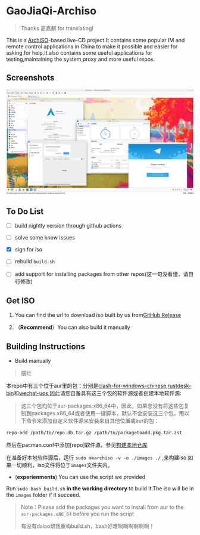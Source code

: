 # GaoJiaQi-Archiso
> Thanks 高嘉麒 for translating!

This is a [ArchISO](https://gitlab.archlinux.org/archlinux/archiso)-based live-CD project.It contains some popular IM and remote control applications in China to make it possible and easier for asking for help.It also contains some useful applications for testing,maintaining the system,proxy and more useful repos.

## Screenshots

![1](pics/1.png)

## To Do List

- [ ] build nightly version through github actions
- [ ] solve some know issues
- [x] sign for iso
- [ ] rebuild `build.sh`
- [ ] add support for installing packages from other repos(这一句没看懂，请自行修改)


## Get ISO
1. You can find the url to download iso built by us from[GitHub Release](https://github.com/world-nb-organization/GaoJiaQi-Archiso/releases)

2. （**Recommend**）You can also build it manually

## Building Instructions

- Build manually

> 摆烂

本repo中有三个位于aur里的包：分别是[clash-for-windows-chinese](https://aur.archlinux.org/packages/clash-for-windows-chinese),[rustdesk-bin](https://aur.archlinux.org/packages/rustdesk-bin)和[wechat-uos](https://aur.archlinux.org/packages/wechat-uos),因此请您自备具有这三个包的软件源或者创建本地软件源:
> 这三个包均位于aur-packages.x86_64中，因此，如果您没有将这些包复制到packages.x86_64或者使用一键脚本，默认不会安装这三个包。用以下命令来添加自定义软件源来安装来自其他位置或aur的包：

```bash
repo-add /path/to/repo.db.tar.gz /path/to/packagetoadd.pkg.tar.zst
```

然后在pacman.conf中添加[repo]软件源，参见[构建本地仓库](https://wiki.archlinux.org/title/Pacman_(%E7%AE%80%E4%BD%93%E4%B8%AD%E6%96%87)/Tips_and_tricks_(%E7%AE%80%E4%BD%93%E4%B8%AD%E6%96%87)#%E8%87%AA%E5%BB%BA%E6%9C%AC%E5%9C%B0%E4%BB%93%E5%BA%93)

在准备好本地软件源后，运行 `sudo mkarchiso -v -o ./images ./` ,来构建iso.如果一切顺利，iso文件将位于`images`文件夹内。

- (**experienments**) You can use the script we provided

Run ```sudo bash build.sh``` **in the working directory** to build it.The iso will be in the `images` folder if it succeed.

> Note：Please add the packages you want to install from aur to the `aur-packages.x86_64` before you run the script 
> 
> 有没有dalao帮我重构build.sh，bash好难啊啊啊啊啊啊！

